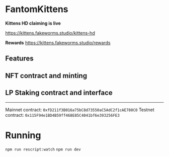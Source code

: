 # FantomKittens

**Kittens HD claiming is live**

https://kittens.fakeworms.studio/kittens-hd

**Rewards**
https://kittens.fakeworms.studio/rewards


## Features

## NFT contract and minting
## LP Staking contract and interface


---

Mainnet contract: `0xfD211f3B016a75bC8d73550aC5AdC2f1cAE780C0` 
Testnet contract: `0x115F94e1BD4B59ff468E85C4041bf6e393256FE3` 

# Running

`npm run rescript:watch`
`npm run dev`
